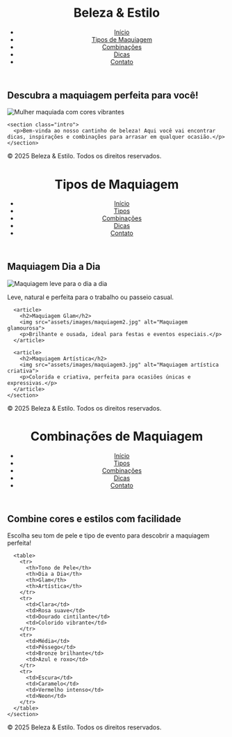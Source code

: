 <!DOCTYPE html>
<html lang="pt-BR">
<head>
  <meta charset="UTF-8">
  <meta name="viewport" content="width=device-width, initial-scale=1.0">
  <title>Beleza & Estilo</title>
  <link rel="stylesheet" href="css/styles.css">
</head>
<body>
  <header>
    <h1>Beleza & Estilo</h1>
    <nav>
      <ul>
        <li><a href="index.html">Início</a></li>
        <li><a href="tipos.html">Tipos de Maquiagem</a></li>
        <li><a href="combinacoes.html">Combinações</a></li>
        <li><a href="dicas.html">Dicas</a></li>
        <li><a href="contato.html">Contato</a></li>
      </ul>
    </nav>
  </header>

  <main>
    <section class="banner">
      <h2>Descubra a maquiagem perfeita para você!</h2>
      <img src="assets/images/banner.jpg" alt="Mulher maquiada com cores vibrantes">
    </section>

    <section class="intro">
      <p>Bem-vinda ao nosso cantinho de beleza! Aqui você vai encontrar dicas, inspirações e combinações para arrasar em qualquer ocasião.</p>
    </section>
  </main>

  <footer>
    <p>© 2025 Beleza & Estilo. Todos os direitos reservados.</p>
  </footer>

  <script src="js/script.js"></script>
</body>
</html> 
<!DOCTYPE html>
<html lang="pt-BR">
<head>
  <meta charset="UTF-8">
  <meta name="viewport" content="width=device-width, initial-scale=1.0">
  <title>Tipos de Maquiagem</title>
  <link rel="stylesheet" href="css/styles.css">
</head>
<body>
  <header>
    <h1>Tipos de Maquiagem</h1>
    <nav>
      <ul>
        <li><a href="index.html">Início</a></li>
        <li><a href="tipos.html">Tipos</a></li>
        <li><a href="combinacoes.html">Combinações</a></li>
        <li><a href="dicas.html">Dicas</a></li>
        <li><a href="contato.html">Contato</a></li>
      </ul>
    </nav>
  </header>

  <main>
    <section class="tipos">
      <article>
        <h2>Maquiagem Dia a Dia</h2>
        <img src="assets/images/maquiagem1.jpg" alt="Maquiagem leve para o dia a dia">
        <p>Leve, natural e perfeita para o trabalho ou passeio casual.</p>
      </article>

      <article>
        <h2>Maquiagem Glam</h2>
        <img src="assets/images/maquiagem2.jpg" alt="Maquiagem glamourosa">
        <p>Brilhante e ousada, ideal para festas e eventos especiais.</p>
      </article>

      <article>
        <h2>Maquiagem Artística</h2>
        <img src="assets/images/maquiagem3.jpg" alt="Maquiagem artística criativa">
        <p>Colorida e criativa, perfeita para ocasiões únicas e expressivas.</p>
      </article>
    </section>
  </main>

  <footer>
    <p>© 2025 Beleza & Estilo. Todos os direitos reservados.</p>
  </footer>
</body>
</html>
<!DOCTYPE html>
<html lang="pt-BR">
<head>
  <meta charset="UTF-8">
  <meta name="viewport" content="width=device-width, initial-scale=1.0">
  <title>Combinações de Maquiagem</title>
  <link rel="stylesheet" href="css/styles.css">
</head>
<body>
  <header>
    <h1>Combinações de Maquiagem</h1>
    <nav>
      <ul>
        <li><a href="index.html">Início</a></li>
        <li><a href="tipos.html">Tipos</a></li>
        <li><a href="combinacoes.html">Combinações</a></li>
        <li><a href="dicas.html">Dicas</a></li>
        <li><a href="contato.html">Contato</a></li>
      </ul>
    </nav>
  </header>

  <main>
    <section class="combinacoes">
      <h2>Combine cores e estilos com facilidade</h2>
      <p>Escolha seu tom de pele e tipo de evento para descobrir a maquiagem perfeita!</p>

      <table>
        <tr>
          <th>Tono de Pele</th>
          <th>Dia a Dia</th>
          <th>Glam</th>
          <th>Artística</th>
        </tr>
        <tr>
          <td>Clara</td>
          <td>Rosa suave</td>
          <td>Dourado cintilante</td>
          <td>Colorido vibrante</td>
        </tr>
        <tr>
          <td>Média</td>
          <td>Pêssego</td>
          <td>Bronze brilhante</td>
          <td>Azul e roxo</td>
        </tr>
        <tr>
          <td>Escura</td>
          <td>Caramelo</td>
          <td>Vermelho intenso</td>
          <td>Neon</td>
        </tr>
      </table>
    </section>
  </main>

  <footer>
    <p>© 2025 Beleza & Estilo. Todos os direitos reservados.</p>
  </footer>
</body>
</html>

